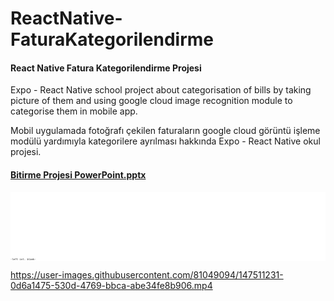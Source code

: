 # ReactNative-FaturaKategorilendirme
#### React Native Fatura Kategorilendirme Projesi


Expo - React Native school project about categorisation of bills by taking picture of them and using google cloud image recognition module to categorise them in mobile app. 


Mobil uygulamada fotoğrafı çekilen faturaların google cloud görüntü işleme modülü yardımıyla kategorilere ayrılması hakkında Expo - React Native okul projesi. 


#### [Bitirme Projesi PowerPoint.pptx](https://github.com/merenproject/ReactNative-FaturaKategorilendirme/files/7781916/Bitirme.Projesi.PowerPoint.pptx)


<pre style="background-color: #FFFFFF; font-size: 4px;">





















-left int. blank-
</pre>

https://user-images.githubusercontent.com/81049094/147511231-0d6a1475-530d-4769-bbca-abe34fe8b906.mp4

